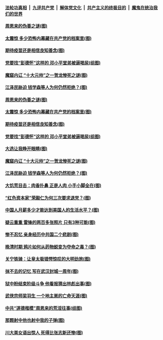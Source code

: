 

####  [法轮功真相](../../../../basic/blob/master/README.md?t=01270502) &nbsp;|&nbsp; [九评共产党](../../../../9ping.md/blob/master/README.md?t=01270502) &nbsp;|&nbsp; [解体党文化](../../../../jtdwh.md/blob/master/README.md?t=01270502)  &nbsp;|&nbsp; [共产主义的终极目的](../../../../gczydzjmd.md/blob/master/README.md?t=01270502) &nbsp;|&nbsp; [魔鬼在统治我们的世界](../../../../mgztzwmdsj.md/blob/master/README.md?t=01270502) 

#### [周恩来的伪善之谜(图)](../pages/p6/960240.md?t=01270502) 

#### [太震惊 多少恐怖内幕藏在共产党的档案里(图)](../pages/p6/960042.md?t=01270502) 

#### [期待疫苗还是相信良知善念(图)](../pages/p6/960188.md?t=01270502) 

#### [党要找“彭德怀”这样的 邓小平堂弟被逼喝尿(组图)](../pages/p6/960112.md?t=01270502) 

#### [魔窟内讧 “十大元帅”之一贺龙惨死之谜(图)](../pages/p6/958119.md?t=01270502) 

#### [江泽民胁迫 钱学森等人为何仍然拒绝？(图)](../pages/p6/960103.md?t=01270502) 

#### [周恩来的伪善之谜(图)](../pages/p6/960240.md?t=01270502) 

#### [太震惊 多少恐怖内幕藏在共产党的档案里(图)](../pages/p6/960042.md?t=01270502) 

#### [期待疫苗还是相信良知善念(图)](../pages/p6/960188.md?t=01270502) 

#### [党要找“彭德怀”这样的 邓小平堂弟被逼喝尿(组图)](../pages/p6/960112.md?t=01270502) 

#### [大选让我睁开眼睛(图)](../pages/p6/960187.md?t=01270502) 

#### [魔窟内讧 “十大元帅”之一贺龙惨死之谜(图)](../pages/p6/958119.md?t=01270502) 

#### [江泽民胁迫 钱学森等人为何仍然拒绝？(图)](../pages/p6/960103.md?t=01270502) 

#### [大饥荒目击：肉香扑鼻 正是人肉 小手小脚全在(图)](../pages/p6/959236.md?t=01270502) 

#### [“红色资本家”荣毅仁为何三次要求退党？(图)](../pages/p6/959341.md?t=01270502) 

#### [中国人月薪多少才能达到美国人的生活水平？(图)](../pages/p6/958929.md?t=01270502) 

#### [疑云重重 雷锋的两百多张照片 只有3种可能(图)](../pages/p6/958812.md?t=01270502) 

#### [惨不忍忆 亲身经历中共国二个悲剧(图)](../pages/p6/960026.md?t=01270502) 

#### [晚清时期 鸦片如何从药物蜕变为夺命之毒？(图)](../pages/p6/958371.md?t=01270502) 

#### [关宁铁骑：让皇太极错愕惊叹的大明劲旅(图)](../pages/p6/959238.md?t=01270502) 

#### [抹不去的记忆 写在武汉封城一周年(图)](../pages/p6/959907.md?t=01270502) 

#### [狱中盼结束阶级斗争 他看报猜出林彪出事(图)](../pages/p6/959762.md?t=01270502) 

#### [武侠宗师梁羽生 一个地主崽的亡命天涯(图)](../pages/p6/959340.md?t=01270502) 

#### [中共“道德楷模”周恩来的荒淫往事(组图)](../pages/p6/958928.md?t=01270502) 

#### [那颗射中他也射中我的子弹(图)](../pages/p6/959475.md?t=01270502) 

#### [川大美女语出惊人 死得比张志新还惨(图)](../pages/p6/959234.md?t=01270502) 

